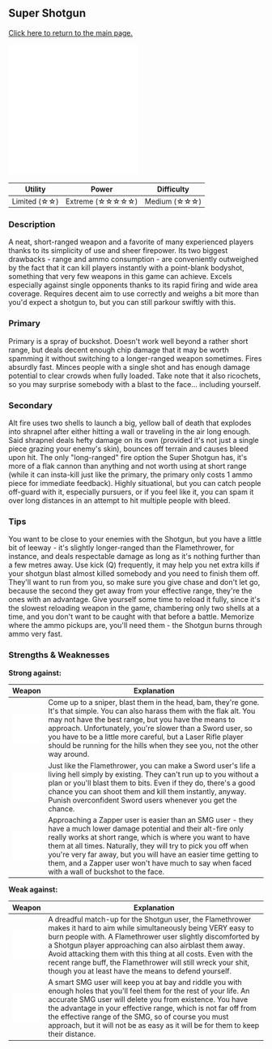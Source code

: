 ## Super Shotgun

[Click here to return to the main page.](Weapons-Guide.md)

<img src="../images/weapons/shotgun.png" width="256px"/>

| Utility | Power | Difficulty |
|---------------|---------------|----------------|
| Limited (☆☆) | Extreme (☆☆☆☆☆) | Medium  (☆☆☆) |

### Description

A neat, short-ranged weapon and a favorite of many experienced players thanks to its simplicity of use and sheer firepower. Its two biggest drawbacks - range and ammo consumption - are conveniently outweighed by the fact that it can kill players instantly with a point-blank bodyshot, something that very few weapons in this game can achieve. Excels especially against single opponents thanks to its rapid firing and wide area coverage. Requires decent aim to use correctly and weighs a bit more than you'd expect a shotgun to, but you can still parkour swiftly with this.

### Primary

Primary is a spray of buckshot. Doesn't work well beyond a rather short range, but deals decent enough chip damage that it may be worth spamming it without switching to a longer-ranged weapon sometimes. Fires absurdly fast. Minces people with a single shot and has enough damage potential to clear crowds when fully loaded. Take note that it also ricochets, so you may surprise somebody with a blast to the face... including yourself.

### Secondary

Alt fire uses two shells to launch a big, yellow ball of death that explodes into shrapnel after either hitting a wall or traveling in the air long enough. Said shrapnel deals hefty damage on its own (provided it's not just a single piece grazing your enemy's skin), bounces off terrain and causes bleed upon hit. The only "long-ranged" fire option the Super Shotgun has, it's more of a flak cannon than anything and not worth using at short range (while it can insta-kill just like the primary, the primary only costs 1 ammo piece for immediate feedback). Highly situational, but you can catch people off-guard with it, especially pursuers, or if you feel like it, you can spam it over long distances in an attempt to hit multiple people with bleed.

### Tips

You want to be close to your enemies with the Shotgun, but you have a little bit of leeway - it's slightly longer-ranged than the Flamethrower, for instance, and deals respectable damage as long as it's nothing further than a few metres away. Use kick (Q) frequently, it may help you net extra kills if your shotgun blast almost killed somebody and you need to finish them off. They'll want to run from you, so make sure you give chase and don't let go, because the second they get away from your effective range, they're the ones with an advantage. Give yourself some time to reload it fully, since it's the slowest reloading weapon in the game, chambering only two shells at a time, and you don't want to be caught with that before a battle. Memorize where the ammo pickups are, you'll need them - the Shotgun burns through ammo very fast.

### Strengths & Weaknesses

**Strong against:**

| Weapon | Explanation |
| :----: | ----------- |
| <img src="../images/weapons/rifle.png" width="64px"/> | Come up to a sniper, blast them in the head, bam, they're gone. It's that simple. You can also harass them with the flak alt. You may not have the best range, but you have the means to approach. Unfortunately, you're slower than a Sword user, so you have to be a little more careful, but a Laser Rifle player should be running for the hills when they see you, not the other way around. |
| <img src="../images/weapons/sword.png" width="64px"/> | Just like the Flamethrower, you can make a Sword user's life a living hell simply by existing. They can't run up to you without a plan or you'll blast them to bits. Even if they do, there's a good chance you can shoot them and kill them instantly, anyway. Punish overconfident Sword users whenever you get the chance. |
| <img src="../images/weapons/zapper.png" width="64px"/> | Approaching a Zapper user is easier than an SMG user - they have a much lower damage potential and their alt-fire only really works at short range, which is where you want to have them at all times. Naturally, they will try to pick you off when you're very far away, but you will have an easier time getting to them, and a Zapper user won't have much to say when faced with a wall of buckshot to the face. |

**Weak against:**

| Weapon | Explanation |
| :----: | ----------- |
| <img src="../images/weapons/flamer.png" width="64px"/> | A dreadful match-up for the Shotgun user, the Flamethrower makes it hard to aim while simultaneously being VERY easy to burn people with. A Flamethrower user slightly discomforted by a Shotgun player approaching can also airblast them away. Avoid attacking them with this thing at all costs. Even with the recent range buff, the Flamethrower will still wreck your shit, though you at least have the means to defend yourself. |
| <img src="../images/weapons/smg.png" width="64px"/> | A smart SMG user will keep you at bay and riddle you with enough holes that you'll feel them for the rest of your life. An accurate SMG user will delete you from existence. You have the advantage in your effective range, which is not far off from the effective range of the SMG, so of course you must approach, but it will not be as easy as it will be for them to keep their distance. |
